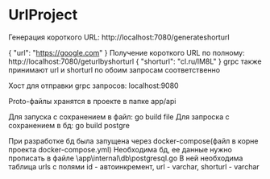 # UrlProject
Генерация короткого URL:
http://localhost:7080/generateshorturl

{
	"url": "https://google.com"
}
Получение короткого URL по полному:
http://localhost:7080/geturlbyshorturl
{
	"shorturl": "cl.ru/lM8L"
}
grpc также принимают url и shorturl по обоим запросам соответственно

Хост для отправки grpc запросов:
localhost:9080

Proto-файлы хранятся в проекте в папке app/api

Для запуска с сохранением в файл: go build file
Для запроска с сохранением в бд: go build postgre

При разработке бд была запущена через docker-compose(файл в корне проекта docker-compose.yml)
Необходима бд, ее данные нужно прописать в файле \app\internal\db\postgresql.go
В ней необходима таблица urls с полями id - автоинкремент, url - varchar, shorturl - varchar
